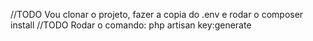 //TODO Vou clonar o projeto, fazer a copia do .env e rodar o composer install
//TODO Rodar o comando: php artisan key:generate
